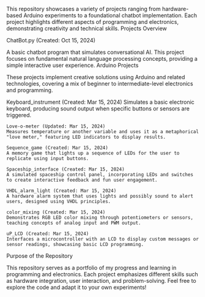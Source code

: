 This repository showcases a variety of projects ranging from hardware-based Arduino experiments to a foundational chatbot implementation. Each project highlights different aspects of programming and electronics, demonstrating creativity and technical skills.
Projects Overview


ChatBot.py (Created: Oct 15, 2024)

A basic chatbot program that simulates conversational AI. This project focuses on fundamental natural language processing concepts, providing a simple interactive user experience.
Arduino Projects



These projects implement creative solutions using Arduino and related technologies, covering a mix of beginner to intermediate-level electronics and programming.

Keyboard_instrument (Created: Mar 15, 2024)
    Simulates a basic electronic keyboard, producing sound output when specific buttons or sensors are triggered.

    Love-o-meter (Updated: Mar 15, 2024)
    Measures temperature or another variable and uses it as a metaphorical "love meter," featuring LED indicators to display results.

    Sequence_game (Created: Mar 15, 2024)
    A memory game that lights up a sequence of LEDs for the user to replicate using input buttons.

    Spaceship_interface (Created: Mar 15, 2024)
    A simulated spaceship control panel, incorporating LEDs and switches to create interactive feedback and fun user engagement.

    VHDL_alarm_light (Created: Mar 15, 2024)
    A hardware alarm system that uses lights and possibly sound to alert users, designed using VHDL principles.

    color_mixing (Created: Mar 15, 2024)
    Demonstrates RGB LED color mixing through potentiometers or sensors, teaching concepts of analog input and PWM output.

    uP_LCD (Created: Mar 15, 2024)
    Interfaces a microcontroller with an LCD to display custom messages or sensor readings, showcasing basic LCD programming.

Purpose of the Repository

This repository serves as a portfolio of my progress and learning in programming and electronics. Each project emphasizes different skills such as hardware integration, user interaction, and problem-solving. Feel free to explore the code and adapt it to your own experiments!
